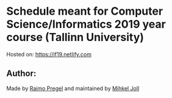 # Schedule meant for Computer Science/Informatics 2019 year course (Tallinn University)

Hosted on: https://if19.netlify.com

## Author:
Made by [Raimo Pregel](https://github.com/raimop) and maintained by [Mihkel Joll](https://github.com/Mihkelj2)
